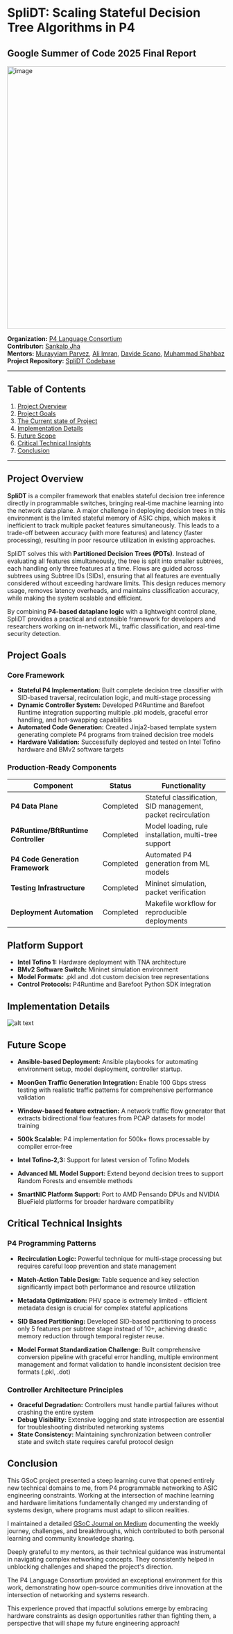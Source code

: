 # SpliDT: Scaling Stateful Decision Tree Algorithms in P4

## Google Summer of Code 2025 Final Report
<img width="1400" height="604" alt="image" src="https://github.com/user-attachments/assets/99b70979-e9e0-46c9-8ae0-e1386950bbf5" />

**Organization:** [P4 Language Consortium](https://p4.org/)  
**Contributor:** [Sankalp Jha](https://github.com/blackdragoon26)  
**Mentors:** [Murayyiam Parvez](https://github.com/Murayyiam-Parvez), [Ali Imran](https://github.com/ALI11-2000), [Davide Scano](https://github.com/Dscano), [Muhammad Shahbaz](https://github.com/msbaz2013)  
**Project Repository:** [SpliDT Codebase](https://github.com/blackdragoon26/splidt.git)


---

## Table of Contents
1. [Project Overview](#project-overview)  
2. [Project Goals](#project-goals)  
3. [The Current state of Project](#the-current-state-of-project)  
4. [Implementation Details](#implementation-details)  
5. [Future Scope](#future-scope)  
6. [Critical Technical Insights](#critical-technical-insights)  
7. [Conclusion](#conclusion)  

---

## Project Overview

**SpliDT** is a compiler framework that enables stateful decision tree inference directly in programmable switches, bringing real-time machine learning into the network data plane. A major challenge in deploying decision trees in this environment is the limited stateful memory of ASIC chips, which makes it inefficient to track multiple packet features simultaneously. This leads to a trade-off between accuracy (with more features) and latency (faster processing), resulting in poor resource utilization in existing approaches.

SpliDT solves this with **Partitioned Decision Trees (PDTs)**. Instead of evaluating all features simultaneously, the tree is split into smaller subtrees, each handling only three features at a time. Flows are guided across subtrees using Subtree IDs (SIDs), ensuring that all features are eventually considered without exceeding hardware limits. This design reduces memory usage, removes latency overheads, and maintains classification accuracy, while making the system scalable and efficient.

By combining **P4-based dataplane logic** with a lightweight control plane, SpliDT provides a practical and extensible framework for developers and researchers working on in-network ML, traffic classification, and real-time security detection.


## Project Goals

### Core Framework 

- **Stateful P4 Implementation:** Built complete decision tree classifier with SID-based traversal, recirculation logic, and multi-stage processing
- **Dynamic Controller System:** Developed P4Runtime and Barefoot Runtime integration supporting multiple .pkl models, graceful error handling, and hot-swapping capabilities
- **Automated Code Generation:** Created Jinja2-based template system generating complete P4 programs from trained decision tree models
- **Hardware Validation:** Successfully deployed and tested on Intel Tofino hardware and BMv2 software targets


### Production-Ready Components

| Component                | Status   | Functionality                                        |
|--------------------------|----------|------------------------------------------------------|
| **P4 Data Plane**        | Completed | Stateful classification, SID management, packet recirculation |
| **P4Runtime/BftRuntime Controller** | Completed | Model loading, rule installation, multi-tree support |
| **P4 Code Generation Framework** | Completed | Automated P4 generation from ML models |
| **Testing Infrastructure** | Completed | Mininet simulation, packet verification |
| **Deployment Automation** | Completed | Makefile workflow for reproducible deployments |

## Platform Support

- **Intel Tofino 1:** Hardware deployment with TNA architecture
- **BMv2 Software Switch:** Mininet simulation environment
- **Model Formats:** .pkl and .dot custom decision tree representations
- **Control Protocols:** P4Runtime and Barefoot Python SDK integration

## Implementation Details
![alt text](<Screenshot 2025-09-01 at 12.27.23 AM.png>)







## Future Scope
- **Ansible-based Deployment:** Ansible playbooks for automating environment setup, model deployment, controller startup.
- **MoonGen Traffic Generation Integration:** Enable 100 Gbps stress testing with realistic traffic patterns for comprehensive performance validation
- **Window-based feature extraction:** A network traffic flow generator that extracts bidirectional flow features from PCAP datasets for model training
- **500k Scalable:** P4 implementation for 500k+ flows processable by compiler error-free 
- **Intel Tofino-2,3:** Support for latest version of Tofino Models
- **Advanced ML Model Support:** Extend beyond decision trees to support Random Forests and ensemble methods

- **SmartNIC Platform Support:** Port to AMD Pensando DPUs and NVIDIA BlueField platforms for broader hardware compatibility

## Critical Technical Insights
### P4 Programming Patterns

- **Recirculation Logic:** Powerful technique for multi-stage processing but requires careful loop prevention and state management
- **Match-Action Table Design:** Table sequence and key selection significantly impact both performance and resource utilization
- **Metadata Optimization:** PHV space is extremely limited - efficient metadata design is crucial for complex stateful applications
- **SID Based Partitioning:**
Developed SID-based partitioning to process only 5 features per subtree stage instead of 10+, achieving drastic memory reduction through temporal register reuse.

- **Model Format Standardization Challenge:**
 Built comprehensive conversion pipeline with graceful error handling, multiple environment management and format validation to handle inconsistent decision tree formats (.pkl, .dot)

### Controller Architecture Principles

- **Graceful Degradation:** Controllers must handle partial failures without crashing the entire system
- **Debug Visibility:** Extensive logging and state introspection are essential for troubleshooting distributed networking systems
- **State Consistency:** Maintaining synchronization between controller state and switch state requires careful protocol design

## Conclusion
This GSoC project presented a steep learning curve that opened entirely new technical domains to me, from P4 programmable networking to ASIC engineering constraints. Working at the intersection of machine learning and hardware limitations fundamentally changed my understanding of systems design, where programs must adapt to silicon realities.

I maintained a detailed  [GSoC Journal on Medium](https://medium.com/@sankalp.jha9643/gsoc25-journal-ea09e2451fe3) documenting the weekly journey, challenges, and breakthroughs, which contributed to both personal learning and community knowledge sharing.

Deeply grateful to my mentors, as their technical guidance was instrumental in navigating complex networking concepts. They consistently helped in unblocking challenges and shaped the project's direction.

The P4 Language Consortium provided an exceptional environment for this work, demonstrating how open-source communities drive innovation at the intersection of networking and systems research.

This experience proved that impactful solutions emerge by embracing hardware constraints as design opportunities rather than fighting them, a perspective that will shape my future engineering approach!



